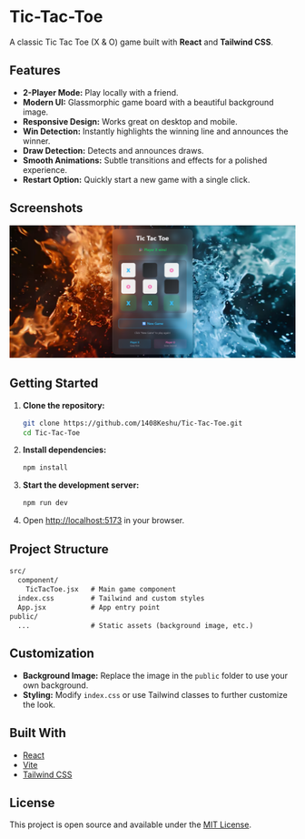 # Tic-Tac-Toe

A classic Tic Tac Toe (X & O) game built with **React** and **Tailwind CSS**.

## Features

- **2-Player Mode:** Play locally with a friend.
- **Modern UI:** Glassmorphic game board with a beautiful background image.
- **Responsive Design:** Works great on desktop and mobile.
- **Win Detection:** Instantly highlights the winning line and announces the winner.
- **Draw Detection:** Detects and announces draws.
- **Smooth Animations:** Subtle transitions and effects for a polished experience.
- **Restart Option:** Quickly start a new game with a single click.

## Screenshots

![Tic Tac Toe Screenshot](./public/screenshot.png)

## Getting Started

1. **Clone the repository:**
   ```sh
   git clone https://github.com/1408Keshu/Tic-Tac-Toe.git
   cd Tic-Tac-Toe
   ```

2. **Install dependencies:**
   ```sh
   npm install
   ```

3. **Start the development server:**
   ```sh
   npm run dev
   ```

4. Open [http://localhost:5173](http://localhost:5173) in your browser.

## Project Structure

```
src/
  component/
    TicTacToe.jsx   # Main game component
  index.css         # Tailwind and custom styles
  App.jsx           # App entry point
public/
  ...               # Static assets (background image, etc.)
```

## Customization

- **Background Image:** Replace the image in the `public` folder to use your own background.
- **Styling:** Modify `index.css` or use Tailwind classes to further customize the look.

## Built With

- [React](https://react.dev/)
- [Vite](https://vitejs.dev/)
- [Tailwind CSS](https://tailwindcss.com/)

## License

This project is open source and available under the [MIT License](LICENSE).
